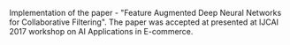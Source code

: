 Implementation of the paper - "Feature Augmented Deep Neural Networks for Collaborative Filtering". 
The paper was accepted at presented at IJCAI 2017 workshop on AI Applications in E-commerce.
